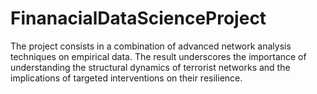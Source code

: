 # FinanacialDataScienceProject

The project consists in a combination of advanced network analysis techniques on empirical data. The result underscores the importance of understanding the structural dynamics of terrorist networks and the implications of targeted interventions on their resilience. 

